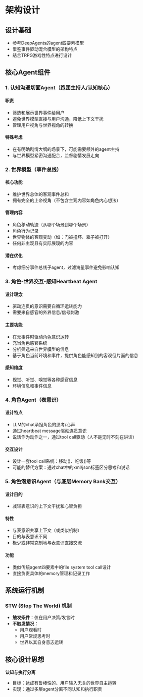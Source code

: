 # 架构设计

## 设计基础
- 参考DeepAgents的agent四要素模型
- 借鉴事件驱动混合模型的架构特点
- 结合TRPG游戏性特点进行设计

## 核心Agent组件

### 1. 认知沟通切面Agent（跑团主持人/认知核心）

#### 职责
- 筛选和展示世界事件给用户
- 避免世界模型直接与用户沟通，降低上下文干扰
- 管理用户视角与世界视角的转换

#### 特殊考虑
- 在有明确剧情大纲的场景下，可能需要额外的agent主持
- 与世界模型紧密沟通配合，监督剧情发展走向

### 2. 世界模型（事件总线）

#### 核心功能
- 维护世界总体的客观事件总和
- 拥有完全的上帝视角（不包含主观内容如角色内心想法）

#### 管理内容
- 角色移动轨迹（从哪个场景到哪个场景）
- 角色行为记录
- 世界物体的客观变动（如：门被撞坏、箱子被打开）
- 任何非主观且有实际展现的内容

#### 潜在优化
- 考虑细分事件总线子agent，过滤海量事件避免影响认知

### 3. 角色-世界交互-感知Heartbeat Agent

#### 设计理念
- 驱动连贯的意识需要自循环运转能力
- 需要来自感官的外界信息/信号刺激

#### 主要功能
- 在无事件时驱动角色意识运转
- 充当角色感官系统
- 分析筛选来自世界模型的信息
- 基于角色当前环境和事件，提供角色能感知到的客观但片面的信息

#### 感知维度
- 视觉、听觉、嗅觉等各种感官信息
- 环境信息和事件信息

### 4. 角色Agent（表意识）

#### 设计特点
- LLM的chat承担角色的思考/心声
- 通过heartbeat message驱动连贯意识
- 说话作为动作之一，通过tool call驱动（人不是无时不刻在讲话）

#### 交互设计
- 设计一套tool call系统：移动()、吃饭()等
- 可能的替代方案：通过chat中的xml/json标签区分思考和说话

### 5. 角色潜意识Agent（与底层Memory Bank交互）

#### 设计目的
- 减轻表意识的上下文干扰和心智负担

#### 特性
- 与表意识共享上下文（或类似机制）
- 目的与表意识不同
- 极少或非常克制地与表意识直接交流

#### 功能
- 类似传统agent四要素中的file system tool call设计
- 直接负责具体的memory管理和记录工作

## 系统运行机制

### STW (Stop The World) 机制
- **触发条件**：仅在用户决策/发言时
- **不触发情况**：
  - 用户观看时
  - 用户常规思考时
  - 世界以其自身意志运转

## 核心设计思想

**认知与执行分离**
- 目标：达成有鲁棒性的、用户输入无关的世界自主运转
- 实现：通过多层agent分离不同认知和执行职责